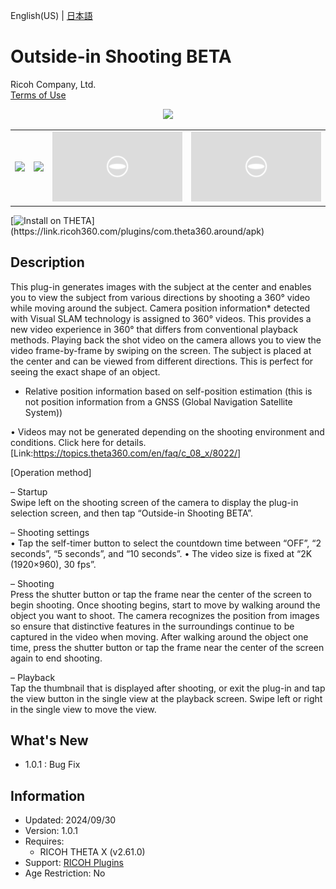 English(US) | [日本語](README.ja.md)

# Outside-in Shooting BETA

Ricoh Company, Ltd.  
[Terms of Use](https://www.ricoh360.com/terms/plugins/)

<div align="center"><img src="./1.png"><table><tr><td><img src="./2.png"></td><td><img src="./3.png"></td><td><img src="./4.png"></td><td><img src="./5.png"></td></tr></table></div>

[![Install on THETA](https://assets.ricoh360.com/image/upload/v1/front/theta/install-button.svg?)](https://link.ricoh360.com/plugins/com.theta360.around/apk)

## Description

<div id="plugin-description">

This plug-in generates images with the subject at the center and enables you to view the subject from various directions by shooting a 360° video while moving around the subject. Camera position information* detected with Visual SLAM technology is assigned to 360° videos. This provides a new video experience in 360° that differs from conventional playback methods. Playing back the shot video on the camera allows you to view the video frame-by-frame by swiping on the screen. The subject is placed at the center and can be viewed from different directions. This is perfect for seeing the exact shape of an object.  

* Relative position information based on self-position estimation (this is not position information from a GNSS (Global Navigation Satellite System))  

• Videos may not be generated depending on the shooting environment and conditions. Click here for details. [Link:https://topics.theta360.com/en/faq/c_08_x/8022/]  


[Operation method]  

– Startup  
Swipe left on the shooting screen of the camera to display the plug-in selection screen, and then tap “Outside-in Shooting BETA”.  


– Shooting settings  
• Tap the self-timer button to select the countdown time between “OFF”, “2 seconds”, “5 seconds”, and “10 seconds”.
• The video size is fixed at “2K (1920×960), 30 fps”.  

– Shooting  
Press the shutter button or tap the frame near the center of the screen to begin shooting. Once shooting begins, start to move by walking around the object you want to shoot. The camera recognizes the position from images so ensure that distinctive features in the surroundings continue to be captured in the video when moving. After walking around the object one time, press the shutter button or tap the frame near the center of the screen again to end shooting.  

– Playback  
Tap the thumbnail that is displayed after shooting, or exit the plug-in and tap the view button in the single view at the playback screen. Swipe left or right in the single view to move the view.  

</div>

## What's New

<div id="plugin-whats-new">

  * 1.0.1 : Bug Fix  

</div>

## Information

- Updated: 2024/09/30
- Version: 1.0.1
- Requires:
  - RICOH THETA X (v2.61.0)
- Support: [RICOH Plugins](https://support.ricoh360.com/)
- Age Restriction: No
